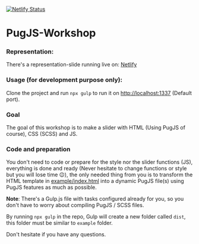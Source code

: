 [![Netlify Status](https://api.netlify.com/api/v1/badges/a9fe7d12-65d0-4fc0-950b-462014bacd2e/deploy-status)](https://app.netlify.com/sites/pug-js/deploys)

# PugJS-Workshop

### Representation:

There's a representation-slide running live on: [Netlify](https://pug-js.netlify.com/)

### Usage (for development purpose only):

Clone the project and run `npx gulp` to run it on [http://localhost:1337](http://localhost:1337) (Default port).

### Goal

The goal of this workshop is to make a slider with HTML (Using PugJS of course), CSS (SCSS) and JS.

### Code and preparation

You don't need to code or prepare for the style nor the slider functions (JS), everything is done and ready (Never hesitate to change functions or style but you will lose time :wink:), the only needed thing from you is to transform the HTML template in [example/index.html](https://github.com/Ashr4f/pugjs-workshop/blob/master/example/index.html) into a dynamic PugJS file(s) using PugJS features as much as possible.

**Note**: There's a Gulp.js file with tasks configured already for you, so you don't have to worry about compiling PugJS / SCSS files.

By running `npx gulp` in the repo, Gulp will create a new folder called `dist`, this folder must be similar to `example` folder.

Don't hesitate if you have any questions.
